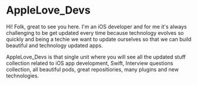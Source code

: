 # AppleLove_Devs

Hi! Folk, great to see you here. I'm an iOS developer and for me it's always challenging to be get updated every time because technology evolves so quickly and being a techie we want to update ourselves so that we can build beautiful and technology updated apps.

AppleLove_Devs is that single unit where you will see all the updated stuff collection related to iOS app development, Swift, Interview questions collection, all beautiful pods, great repositiories, many plugins and new technologies.  
